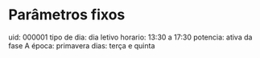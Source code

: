 # Parâmetros fixos
uid: 000001
tipo de dia: dia letivo
horario: 13:30 a 17:30
potencia: ativa da fase A
época: primavera
dias: terça e quinta 
